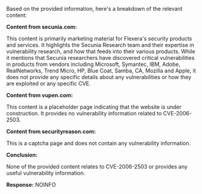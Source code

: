 Based on the provided information, here's a breakdown of the relevant content:

**Content from secunia.com:**

This content is primarily marketing material for Flexera's security products and services. It highlights the Secunia Research team and their expertise in vulnerability research, and how that feeds into their various products. While it mentions that Secunia researchers have discovered critical vulnerabilities in products from vendors including Microsoft, Symantec, IBM, Adobe, RealNetworks, Trend Micro, HP, Blue Coat, Samba, CA, Mozilla and Apple, it does not provide any specific details about any vulnerabilities or how they are exploited or any specific CVE.

**Content from vupen.com:**

This content is a placeholder page indicating that the website is under construction. It provides no vulnerability information related to CVE-2006-2503.

**Content from securityreason.com:**

This is a captcha page and does not contain any vulnerability information.

**Conclusion:**

None of the provided content relates to CVE-2006-2503 or provides any useful vulnerability information.

**Response:** NOINFO